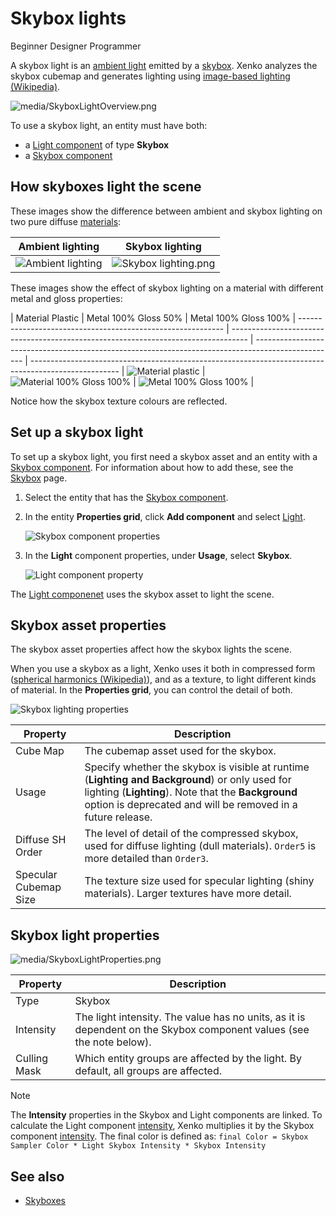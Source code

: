 # Skybox lights

<span class="label label-doc-level">Beginner</span>
<span class="label label-doc-audience">Designer</span>
<span class="label label-doc-audience">Programmer</span>

A skybox light is an [ambient light](ambient-lights.md) emitted by a [skybox](../skyboxes.md).  Xenko analyzes the skybox cubemap and generates lighting using [image-based lighting (Wikipedia)](https://en.wikipedia.org/wiki/Image-based_lighting).

![media/SkyboxLightOverview.png](media/SkyboxLightOverview.png) 

To use a skybox light, an entity must have both:

* a [Light component](xref:SiliconStudio.Xenko.Engine.LightComponent) of type **Skybox**
* a [Skybox component](xref:SiliconStudio.Xenko.Engine.SkyboxComponent)

## How skyboxes light the scene

These images show the difference between ambient and skybox lighting on two pure diffuse [materials](../materials/index.md):

| Ambient lighting                                     | Skybox lighting     
| ---------------------------------------------------- | -------------------------------
| ![Ambient lighting](media/AmbientLight.png)  | ![Skybox lighting.png](media/SkyboxLight-MaterialPureDiffuse.png)  |                                                           |                        
These images show the effect of skybox lighting on a material with different metal and gloss properties:

| Material Plastic    | Metal 100% Gloss 50%                                                                                    | Metal 100% Gloss 100%                                                                                      |
----------------------------------------------------------- | ---------------------------------------------------------------------------------- | -------------------------------------------------------------------------------------------------- | ---------------------------------------------------------------------------------------------------- |
 ![Material plastic](media/SkyboxLight-MaterialPlastic.png)  | ![Material 100% Gloss 100%](media/SkyboxLight-MaterialMetal100Gloss50.png)  | ![Metal 100% Gloss 100%](media/SkyboxLight-MaterialMetal100Gloss100.png)  |

Notice how the skybox texture colours are reflected.

## Set up a skybox light

To set up a skybox light, you first need a skybox asset and an entity with a [Skybox component](xref:SiliconStudio.Xenko.Engine.SkyboxComponent). For information about how to add these, see the [Skybox](../skyboxes.md) page.

1. Select the entity that has the [Skybox component](xref:SiliconStudio.Xenko.Engine.SkyboxComponent).

2. In the entity **Properties grid**, click **Add component** and select [Light](xref:SiliconStudio.Xenko.Engine.LightComponent).

    ![Skybox component properties](media/skybox-add-light-component.png)

3. In the **Light** component properties, under **Usage**, select **Skybox**.

    ![Light component property](media/light-component-property.png)

The [Light componenet](xref:SiliconStudio.Xenko.Engine.LightComponent) uses the skybox asset to light the scene.

## Skybox asset properties

The skybox asset properties affect how the skybox lights the scene.

When you use a skybox as a light, Xenko uses it both in compressed form ([spherical harmonics (Wikipedia)](https://en.wikipedia.org/wiki/Spherical_harmonics)), and as a texture, to light different kinds of material. In the **Properties grid**, you can control the detail of both.

![Skybox lighting properties](media/skybox-lighting-and-background.png)

| Property     | Description                                                                                                                                                                                    |
| ------------ | ---------------------------------------------------------------------------------------------------------------------------------------------------------------------------------------------- |
| Cube Map |  The cubemap asset used for the skybox. 
| Usage        |  Specify whether the skybox is visible at runtime (**Lighting and Background**) or only used for lighting (**Lighting**). Note that the **Background** option is deprecated and will be removed in a future release.
| Diffuse SH Order  | The level of detail of the compressed skybox, used for diffuse lighting (dull materials). `Order5` is more detailed than `Order3`. |
| Specular Cubemap Size | The texture size used for specular lighting (shiny materials). Larger textures have more detail. |

## Skybox light properties

![media/SkyboxLightProperties.png](media/SkyboxLightProperties.png) 

| Property     | Description   |
| ------------ | ---------------------------------------------------------------------------------------------------------------------------------------------------------------------------------------------- |
| Type         | Skybox                                                                                                                                                                                         |
| Intensity    | The light intensity. The value has no units, as it is dependent on the Skybox component values (see the note below). |
| Culling Mask | Which entity groups are affected by the light. By default, all groups are affected.                                                                                                   |

>[!Note]
>The **Intensity** properties in the Skybox and Light components are linked. To calculate the Light component [intensity](xref:SiliconStudio.Xenko.Engine.LightComponent.Intensity), Xenko multiplies it by the Skybox component [intensity](xref:SiliconStudio.Xenko.Engine.SkyboxComponent.Intensity). The final color is defined as: `final Color = Skybox Sampler Color * Light Skybox Intensity * Skybox Intensity`

## See also

* [Skyboxes](../skyboxes.md)
